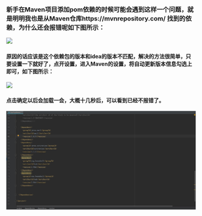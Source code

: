 ### 新手在Maven项目添加pom依赖的时候可能会遇到这样一个问题，就是明明我也是从Maven仓库https://mvnrepository.com/ 找到的依赖，为什么还会报错呢如下图所示：  
![](https://upload-images.jianshu.io/upload_images/17736870-adc36e011a46e63b.png?imageMogr2/auto-orient/strip%7CimageView2/2/w/1240)
#### 原因的话应该是这个依赖包的版本和idea的版本不匹配，解决的方法很简单，只要设置一下就好了，点开设置，进入Maven的设置，将自动更新版本信息勾选上即可，如下图所示：
![](https://upload-images.jianshu.io/upload_images/17736870-a041654cb4be3436.jpg?imageMogr2/auto-orient/strip%7CimageView2/2/w/1240)
#### 点击确定以后会加载一会，大概十几秒后，可以看到已经不报错了。  
![](https://github.com/Beancc/Main/blob/master/img/333.jpg)
